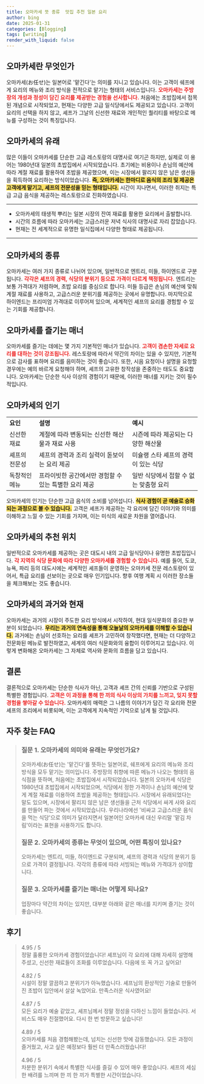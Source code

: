 ```yaml
---
title: 오마카세 뜻 종류  맛집 추천 일본 요리
author: bing
date: 2025-01-31
categories: [Blogging]
tags: [writing]
render_with_liquid: false
---
```



<h2 id='오마카세란 무엇인가'>오마카세란 무엇인가</h2>

<p>오마카세(お任せ)는 일본어로 '맡긴다'는 의미를 지니고 있습니다. 이는 고객이 쉐프에게 요리의 메뉴와 조리 방식을 전적으로 맡기는 형태의 서비스입니다. <b><span style="color: #ee2323;">오마카세는 주방장의 개성과 정성이 담긴 요리를 제공받는 경험을 선사합니다.</span></b> 처음에는 초밥집에서 접목된 개념으로 시작되었고, 현재는 다양한 고급 일식당에서도 제공되고 있습니다. 고객이 요리의 선택을 하지 않고, 셰프가 그날의 신선한 재료와 개인적인 퀄리티를 바탕으로 메뉴를 구성하는 것이 특징입니다.</p>

<h2 id='오마카세의 유래'>오마카세의 유래</h2>

<p>많은 이들이 오마카세를 단순한 고급 레스토랑의 대명사로 여기곤 하지만, 실제로 이 용어는 1980년대 일본의 초밥집에서 시작되었습니다. 초기에는 비용이나 손님의 예산에 따라 계절 재료를 활용하여 초밥을 제공했으며, 이는 시장에서 팔리지 않은 남은 생선들을 획득하여 요리하는 방식이었습니다. <b><span style="background-color: #ffe066;">즉, 오마카세는 한마디로 음식의 조리 및 제공은 고객에게 맡기고, 셰프의 전문성을 믿는 형태입니다.</span></b> 시간이 지나면서, 이러한 취지는 특급 고급 음식을 제공하는 레스토랑으로 진화하였습니다.</p>

<hr />

<ul>
    <li>오마카세의 태생적 뿌리는 일본 시장의 잔여 재료를 활용한 요리에서 출발합니다.</li>
    <li>시간의 흐름에 따라 오마카세는 고급스러운 저녁 식사의 대명사로 자리 잡았습니다.</li>
    <li>현재는 전 세계적으로 유명한 일식집에서 다양한 형태로 제공됩니다.</li>
</ul>

<hr />

<h2 id='오마카세의 종류'>오마카세의 종류</h2>

<p>오마카세는 여러 가지 종류로 나뉘어 있으며, 일반적으로 엔트리, 미들, 하이엔드로 구분됩니다. <b><span style="color: #ee2323;">각각은 셰프의 경력, 식당의 분위기 등으로 가격이 다르게 책정됩니다.</span></b> 엔트리는 보통 가격대가 저렴하며, 초밥 요리를 중심으로 합니다. 미들 등급은 손님의 예산에 맞춰 계절 재료를 사용하고, 고급스러운 분위기를 제공하는 곳에서 유명합니다. 마지막으로 하이엔드는 프리미엄 가격대로 이루어져 있으며, 세계적인 셰프의 요리를 경험할 수 있는 기회를 제공합니다.</p>

<h2 id='오마카세를 즐기는 매너'>오마카세를 즐기는 매너</h2>

<p>오마카세를 즐기는 데에는 몇 가지 기본적인 매너가 있습니다. <b><span style="color: #ee2323;">고객이 겸손한 자세로 요리를 대하는 것이 강조됩니다.</span></b> 레스토랑에 따라서 약간의 차이는 있을 수 있지만, 기본적으로 감사를 표하며 요리를 음미하는 것이 좋습니다. 또한, 시음 요청이나 설명을 요청할 경우에는 예의 바르게 요청해야 하며, 셰프의 고유한 창작성을 존중하는 태도도 중요합니다. 오마카세는 단순한 식사 이상의 경험이기 때문에, 이러한 매너를 지키는 것이 필수적입니다.</p>

<h2 id='오마카세의 인기'>오마카세의 인기</h2>

<table>
    <tr>
        <td><b>요인</b></td>
        <td><b>설명</b></td>
        <td><b>예시</b></td>
    </tr>
    <tr>
        <td>신선한 재료</td>
        <td>계절에 따라 변동되는 신선한 해산물과 재료 사용</td>
        <td>시즌에 따라 제공되는 다양한 해산물</td>
    </tr>
    <tr>
        <td>셰프의 전문성</td>
        <td>셰프의 경력과 조리 실력이 돋보이는 요리 제공</td>
        <td>미슐랭 스타 셰프의 경력이 있는 식당</td>
    </tr>
    <tr>
        <td>독창적인 메뉴</td>
        <td>프라이빗한 공간에서만 경험할 수 있는 특별한 요리 제공</td>
        <td>일반 식당에서 접할 수 없는 맞춤형 요리</td>
    </tr>
</table>

<p>오마카세의 인기는 단순한 고급 음식의 소비를 넘어섭니다. <b><span style="background-color: #ffe066;">식사 경험이 곧 예술로 승화되는 과정으로 볼 수 있습니다.</span></b> 고객은 셰프가 제공하는 각 요리에 담긴 이야기와 의미를 이해하고 느낄 수 있는 기회를 가지며, 이는 미식의 새로운 차원을 열어줍니다.</p>

<h2 id='오마카세의 추천 위치'>오마카세의 추천 위치</h2>

<p>일반적으로 오마카세를 제공하는 곳은 대도시 내의 고급 일식당이나 유명한 초밥집입니다. <b><span style="color: #ee2323;">각 지역의 식당 문화에 따라 다양한 오마카세를 경험할 수 있습니다.</span></b> 예를 들어, 도쿄, 뉴욕, 파리 등의 대도시에는 세계적인 셰프들이 운영하는 오마카세 전문 레스토랑이 있어서, 특급 요리를 선보이는 곳으로 매우 인기입니다. 향후 여행 계획 시 이러한 장소들을 체크해보는 것도 좋습니다.</p>

<h2 id='오마카세의 과거와 현재'>오마카세의 과거와 현재</h2>

<p>오마카세는 과거의 시장이 주도한 요리 방식에서 시작하여, 현대 일식문화의 중요한 부분이 되었습니다. <b><span style="background-color: #ffe066;">우리는 과거의 연속성을 통해 오늘날의 오마카세를 이해할 수 있습니다.</span></b> 과거에는 손님이 선호하는 요리를 셰프가 고민하여 창작했다면, 현재는 더 다양하고 전문화된 메뉴로 발전하였고, 세계의 여러 식문화와의 융합이 이루어지고 있습니다. 이렇게 변화해온 오마카세는 그 자체로 역사와 문화의 흐름을 담고 있습니다.</p>

<h2 id='결론'>결론</h2>

<p>결론적으로 오마카세는 단순한 식사가 아닌, 고객과 셰프 간의 신뢰를 기반으로 구성된 특별한 경험입니다. <b><span style="color: #ee2323;">고객은 이 과정을 통해 한 끼의 식사 이상의 가치를 느끼고, 잊지 못할 경험을 쌓아갈 수 있습니다.</span></b> 오마카세의 매력은 그 나름의 이야기가 담긴 각 요리와 전문 셰프의 조리에서 비롯되며, 이는 고객에게 지속적인 기억으로 남게 될 것입니다.</p>


<h2 id='자주_찾는_FAQ'>자주 찾는 FAQ</h2>
<div itemscope="" itemtype="https://schema.org/FAQPage"> 
<blockquote> 
<div itemscope="" itemprop="mainEntity" itemtype="https://schema.org/Question"> 
<h3 itemprop="name">질문 1. 오마카세의 의미와 유래는 무엇인가요?</h3> 
<div itemscope="" itemprop="acceptedAnswer" itemtype="https://schema.org/Answer"> 
<span itemprop="text"> 
<p>오마카세(お任せ)는 '맡긴다'를 뜻하는 일본어로, 쉐프에게 요리의 메뉴와 조리방식을 모두 맡기는 의미입니다. 주방장의 취향에 따른 메뉴가 나오는 형태의 음식점을 뜻하며, 처음에는 초밥집에서 시작되었습니다. 일본의 오마카세 식당은 1980년대 초밥집에서 시작되었으며, 식당에서 정한 가격이나 손님의 예산에 맞게 계절 재료를 이용하여 초밥을 제공하는 형태입니다. 시장에서 유래되었다는 말도 있으며, 시장에서 팔리지 않은 남은 생선들을 근처 식당에서 싸게 사와 요리를 만들어 파는 것에서 시작되었습니다. 우리나라에선 '비싸고 고급스러운 음식을 먹는 식당'으로 의미가 달라지면서 일본어인 오마카세 대신 우리말 '맡김 차림'이라는 표현을 사용하기도 합니다.</p> 
</span> 
</div> 
</div> 

<div itemscope="" itemprop="mainEntity" itemtype="https://schema.org/Question"> 
<h3 itemprop="name">질문 2. 오마카세의 종류는 무엇이 있으며, 어떤 특징이 있나요?</h3> 
<div itemscope="" itemprop="acceptedAnswer" itemtype="https://schema.org/Answer"> 
<span itemprop="text"> 
<p>오마카세는 엔트리, 미들, 하이엔드로 구분되며, 셰프의 경력과 식당의 분위기 등으로 가격이 결정됩니다. 각각의 종류에 따라 서빙되는 메뉴와 가격대가 상이합니다.</p> 
</span> 
</div> 
</div> 

<div itemscope="" itemprop="mainEntity" itemtype="https://schema.org/Question"> 
<h3 itemprop="name">질문 3. 오마카세를 즐기는 매너는 어떻게 되나요?</h3> 
<div itemscope="" itemprop="acceptedAnswer" itemtype="https://schema.org/Answer"> 
<span itemprop="text"> 
<p>업장마다 약간의 차이는 있지만, 대부분 아래와 같은 매너를 지키며 즐기는 것이 좋습니다.</p> 
</span> 
</div> 
</div> 

</blockquote> 
</div>
<h2 id='후기'>후기</h2>
<div itemscope itemtype="https://schema.org/Product">
  <blockquote>
  <div itemprop="review" itemscope itemtype="https://schema.org/Review">
      <div itemprop="reviewRating" itemscope itemtype="https://schema.org/Rating"> <span itemprop="ratingValue">4.95</span> / <span itemprop="bestRating">5</span> </div>
      <span itemprop="reviewBody">정말 훌륭한 오마카세 경험이었습니다! 셰프님이 각 요리에 대해 자세히 설명해 주셨고, 신선한 재료들이 조화를 이루었습니다. 다음에 또 꼭 가고 싶어요!</span>
  </div>
  <br>
  <div itemprop="review" itemscope itemtype="https://schema.org/Review">
      <div itemprop="reviewRating" itemscope itemtype="https://schema.org/Rating"> <span itemprop="ratingValue">4.82</span> / <span itemprop="bestRating">5</span> </div>
      <span itemprop="reviewBody">시설이 정말 깔끔하고 분위기가 아늑했습니다. 셰프님의 환상적인 기술로 만들어진 초밥이 입안에서 살살 녹았어요. 만족스러운 식사였어요!</span>
  </div>
  <br>
  <div itemprop="review" itemscope itemtype="https://schema.org/Review">
      <div itemprop="reviewRating" itemscope itemtype="https://schema.org/Rating"> <span itemprop="ratingValue">4.87</span> / <span itemprop="bestRating">5</span> </div>
      <span itemprop="reviewBody">모든 요리가 예술 같았고, 셰프님께서 정말 정성을 다하신 느낌이 들었습니다. 서비스도 매우 친절했어요. 다시 한 번 방문하고 싶습니다!</span>
  </div>
  <br>
  <div itemprop="review" itemscope itemtype="https://schema.org/Review">
      <div itemprop="reviewRating" itemscope itemtype="https://schema.org/Rating"> <span itemprop="ratingValue">4.89</span> / <span itemprop="bestRating">5</span> </div>
      <span itemprop="reviewBody">오마카세를 처음 경험해봤는데, 넘치는 신선한 맛에 감동했습니다. 모든 과정이 즐거웠고, 사고 싶은 예정보다 훨씬 더 만족스러웠습니다!</span>
  </div>
  <br>
  <div itemprop="review" itemscope itemtype="https://schema.org/Review">
      <div itemprop="reviewRating" itemscope itemtype="https://schema.org/Rating"> <span itemprop="ratingValue">4.96</span> / <span itemprop="bestRating">5</span> </div>
      <span itemprop="reviewBody">차분한 분위기 속에서 특별한 식사를 즐길 수 있어 매우 좋았습니다. 셰프의 세심한 배려를 느끼며 한 끼 한 끼가 특별한 시간이었습니다.</span>
  </div>
  </blockquote>
</div>
